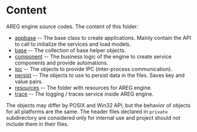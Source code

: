 # Content

AREG engine source codes. The content of this folder:

* [appbase](./appbase)      -- The base class to create applications. Mainly contain the API to call to initialize the services and load models.
* [base](./base)            -- The collection of base helper objects.
* [component](./component)  -- The business logic of the engine to create service components and provide automations.
* [ipc](./ipc)              -- The objects to provide IPC (inter-process communication).
* [persist](./persist)      -- The objects to use to persist data in the files. Saves key and value pairs.
* [resources](./resources)   -- The folder with resources for AREG engine.
* [trace](./trace)          -- The logging / traces service inside AREG engine.

The objects may differ by POSIX and Win32 API, but the behavior of objects for all platforms are the same. The header files declared in `private` subdirectory are considered only for internal use and project should not include them in their files.
